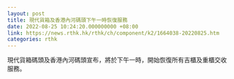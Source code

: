 ```yaml
---
layout: post
title: 現代貨箱及香港內河碼頭下午一時恢復服務
date: 2022-08-25 10:24:20.000000000 +08:00
link: https://news.rthk.hk/rthk/ch/component/k2/1664038-20220825.htm
categories: rthk
---
```


現代貨箱碼頭及香港內河碼頭宣布，將於下午一時，開始恢復所有吉櫃及重櫃交收服務。
